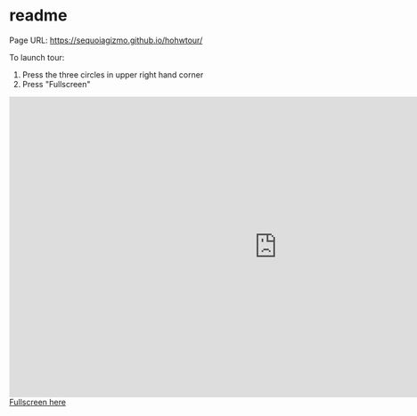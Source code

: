 # readme

Page URL: https://sequoiagizmo.github.io/hohwtour/

To launch tour:
1. Press the three circles in upper right hand corner
2. Press "Fullscreen"

<iframe width='960' height='540' src='https://roundme.com/embed/Al01f0H5m7KrWug3lgfB' frameborder='0' webkitallowfullscreen mozallowfullscreen allowfullscreen></iframe>
<a href="https://roundme.com/embed/SZkveXqaP5hFT7vpIpy2"> Fullscreen here </a>
